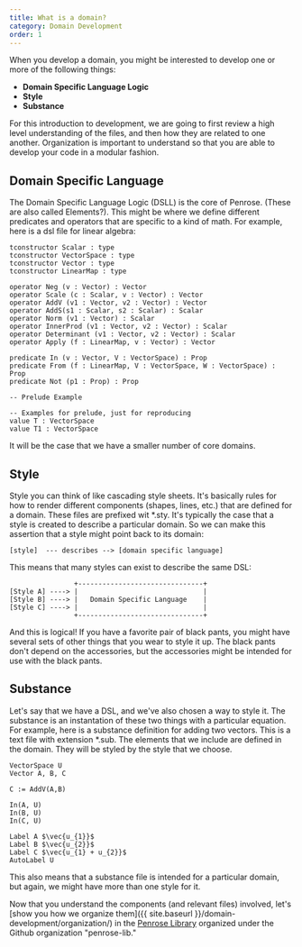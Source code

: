 ```yaml
---
title: What is a domain?
category: Domain Development
order: 1
---
```


When you develop a domain, you might be interested to develop one or more of
the following things:

 - **Domain Specific Language Logic**
 - **Style**
 - **Substance**

For this introduction to development, we are going to first review a high
level understanding of the files, and then how they are related to one another.
Organization is important to understand so that you are able to develop
your code in a modular fashion.

## Domain Specific Language

The Domain Specific Language Logic (DSLL) is the core of Penrose. 
(These are also called Elements?). This might
be where we define different predicates and operators that are specific
to a kind of math. For example, here is a dsl file for linear algebra:

```
tconstructor Scalar : type
tconstructor VectorSpace : type
tconstructor Vector : type
tconstructor LinearMap : type

operator Neg (v : Vector) : Vector
operator Scale (c : Scalar, v : Vector) : Vector
operator AddV (v1 : Vector, v2 : Vector) : Vector
operator AddS(s1 : Scalar, s2 : Scalar) : Scalar
operator Norm (v1 : Vector) : Scalar
operator InnerProd (v1 : Vector, v2 : Vector) : Scalar
operator Determinant (v1 : Vector, v2 : Vector) : Scalar
operator Apply (f : LinearMap, v : Vector) : Vector

predicate In (v : Vector, V : VectorSpace) : Prop
predicate From (f : LinearMap, V : VectorSpace, W : VectorSpace) : Prop
predicate Not (p1 : Prop) : Prop

-- Prelude Example

-- Examples for prelude, just for reproducing
value T : VectorSpace
value T1 : VectorSpace
```

It will be the case that we have a smaller number of core domains.

## Style

Style you can think of like cascading style sheets. It's basically rules
for how to render different components (shapes, lines, etc.) that are defined
for a domain. These files are prefixed wit *.sty. It's typically the 
case that a style is created to describe a particular domain. So we can
make this assertion that a style might point back to its domain:

```
[style]  --- describes --> [domain specific language]
```

This means that many styles can exist to describe the same DSL:

```
                +-------------------------------+
[Style A] ----> |                               |
[Style B] ----> |   Domain Specific Language    |
[Style C] ----> |                               |
                +-------------------------------+
```

And this is logical! If you have a favorite pair of black pants, you might
have several sets of other things that you wear to style it up. The black
pants don't depend on the accessories, but the accessories might be
intended for use with the black pants.

## Substance

Let's say that we have a DSL, and we've also chosen a way to style it. The
substance is an instantation of these two things with a particular equation.
For example, here is a substance definition for adding two vectors. This
is a text file with extension *.sub. The  elements that we include are 
defined in the domain. They will be styled by the style that we choose.

```
VectorSpace U
Vector A, B, C

C := AddV(A,B)

In(A, U)
In(B, U)
In(C, U)

Label A $\vec{u_{1}}$
Label B $\vec{u_{2}}$
Label C $\vec{u_{1} + u_{2}}$
AutoLabel U
```

This also means that a substance file is intended for a particular domain, 
but again, we might have more than one style for it.

Now that you understand the components (and relevant files) involved, let's
[show you how we organize them]({{ site.baseurl }}/domain-development/organization/) 
in the [Penrose Library](https://www.github.com/penrose-lib)
organized under the Github organization "penrose-lib." 

